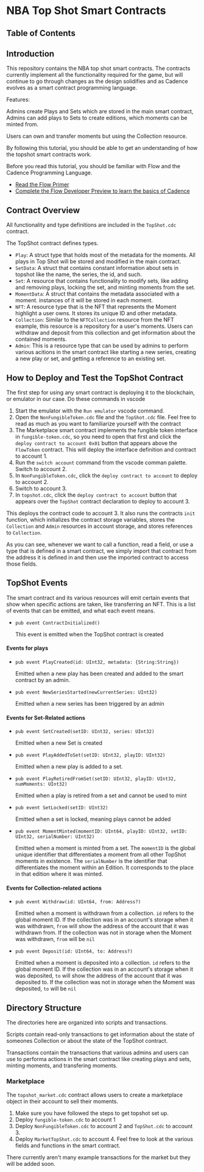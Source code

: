 # NBA Top Shot Smart Contracts

## Table of Contents

## Introduction

This repository contains the  NBA top shot smart contracts. 
The contracts currently implement all the functionality required for the game,
but will continue to go through changes as the design solidifies and 
as Cadence evolves as a smart contract programming language.

Features:

Admins create Plays and Sets which are stored in the main smart contract,
Admins can add plays to Sets to create editions, 
which moments can be minted from. 

Users can own and transfer moments but using the Collection resource.

By following this tutorial, you should be able to get an understanding of
how the topshot smart contracts work.  

Before you read this tutorial, you should be familiar with Flow and the 
Cadence Programming Language.  

 - [Read the Flow Primer](https://www.withflow.org/en/primer)
 - [Complete the Flow Developer Preview to learn the basics of Cadence](docs.onflow.org)


## Contract Overview

All functionality and type definitions are included in the `TopShot.cdc` contract.

The TopShot contract defines  types.

 - `Play`: A struct type that holds most of the metadata for the moments.
    All plays in Top Shot will be stored and modified in the main contract.
 - `SetData`: A struct that contains constant information about sets in topshot
    like the name, the series, the id, and such.
 - `Set`: A resource that contains functionality to modify sets,
    like adding and removing plays, locking the set, and minting moments from
    the set.
 - `MomentData`: A struct that contains the metadata associated with a moment.
    instances of it will be stored in each moment.
 - `NFT`: A resource type that is the NFT that represents the Moment
    highlight a user owns. It stores its unique ID and other metadata.
 - `Collection`: Similar to the `NFTCollection` resource from the NFT
    example, this resource is a repository for a user's moments.  Users can
    withdraw and deposit from this collection and get information about the 
    contained moments.
 - `Admin`: This is a resource type that can be used by admins to perform
    various acitions in the smart contract like starting a new series, 
    creating a new play or set, and getting a reference to an existing set.

## How to Deploy and Test the TopShot Contract

The first step for using any smart contract is deploying it to the blockchain,
or emulator in our case. Do these commands in vscode

 1. Start the emulator with the `Run emulator` vscode command.
 2. Open the `NonFungibleToken.cdc` file and the `TopShot.cdc` file.  Feel free to read as much as you want to
    familiarize yourself with the contract
 3. The Marketplace smart contract implements the fungible token interface in `fungible-token.cdc`, so you need
    to open that first and click the `deploy contract to account 0x01` button 
    that appears above the `FlowToken` contract. This will deploy the interface definition and contract
    to account 1.
 4. Run the `switch account` command from the vscode comman palette.  Switch to account 2.
 5. In `NonFungibleToken.cdc`, click the `deploy contract to account` to deploy to account 2.
 6. Switch to account 3.
 6. In `topshot.cdc`, click the `deploy contract to account` button that appears over the 
    `TopShot` contract declaration to deploy to account 3.

This deploys the contract code to account 3. It also runs the contracts
`init` function, which initializes the contract storage variables,
stores the `Collection` and `Admin` resources 
in account storage, and stores references to `Collection`.

As you can see, whenever we want to call a function, read a field,
or use a type that is defined in a smart contract, we simply import
that contract from the address it is defined in and then use the imported
contract to access those fields.

## TopShot Events

The smart contract and its various resources will emit certain events
that show when specific actions are taken, like transferring an NFT. This
is a list of events that can be emitted, and what each event means.

    
- `pub event ContractInitialized()`
    
    This event is emitted when the TopShot contract is created

#### Events for plays
- `pub event PlayCreated(id: UInt32, metadata: {String:String})`
    
    Emitted when a new play has been created and added to the smart contract by an admin.

- `pub event NewSeriesStarted(newCurrentSeries: UInt32)`
    
    Emitted when a new series has been triggered by an admin

#### Events for Set-Related actions

- `pub event SetCreated(setID: UInt32, series: UInt32)`
    
    Emitted when a new Set is created
- `pub event PlayAddedToSet(setID: UInt32, playID: UInt32)`
    
    Emitted when a new play is added to a set.
    
- `pub event PlayRetiredFromSet(setID: UInt32, playID: UInt32, numMoments: UInt32)`

    Emitted when a play is retired from a set and cannot be used to mint
    
- `pub event SetLocked(setID: UInt32)`

    Emitted when a set is locked, meaning plays cannot be added
    
- `pub event MomentMinted(momentID: UInt64, playID: UInt32, setID: UInt32, serialNumber: UInt32)`

    Emitted when a moment is minted from a set. The `momentID` is the global unique identifier that differentiates a moment from all other TopShot moments in existence. The `serialNumber` is the identifier that differentiates the moment within an Edition. It corresponds to the place in that edition where it was minted. 

#### Events for Collection-related actions
    
- `pub event Withdraw(id: UInt64, from: Address?)`

    Emitted when a moment is withdrawn from a collection. `id` refers to the global moment ID. If the collection was in an account's storage when it was withdrawn, `from` will show the address of the account that it was withdrawn from. If the collection was not in storage when the Moment was withdrawn, `from` will be `nil`

- `pub event Deposit(id: UInt64, to: Address?)`

    Emitted when a moment is deposited into a collection. `id` refers to the global moment ID. If the collection was in an account's storage when it was deposited, `to` will show the address of the account that it was deposited to. If the collection was not in storage when the Moment was deposited, `to` will be `nil`

## Directory Structure

The directories here are organized into scripts and transactions.

Scripts contain read-only transactions to get information about
the state of someones Collection or about the state of the TopShot contract.

Transactions contain the transactions that various admins and users can use
to performa actions in the smart contract like creating plays and sets,
minting moments, and transfering moments.


### Marketplace

The `topshot_market.cdc` contract allows users to create a marketplace object in their account to sell their moments.

1. Make sure you have followed the steps to get topshot set up.
2. Deploy `fungible-token.cdc` to account 1
3. Deploy `NonFungibleToken.cdc` to account 2 and `TopShot.cdc` to account 3.
4. Deploy `MarketTopShot.cdc` to account 4. Feel free to look at the various 
   fields and functions in the smart contract.

There currently aren't many example transactions for the market but they will be added soon.














